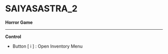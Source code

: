 # SAIYASASTRA_2
**Horror Game**

--------------------------
**Control**
- Button [ i ] : Open Inventory Menu
